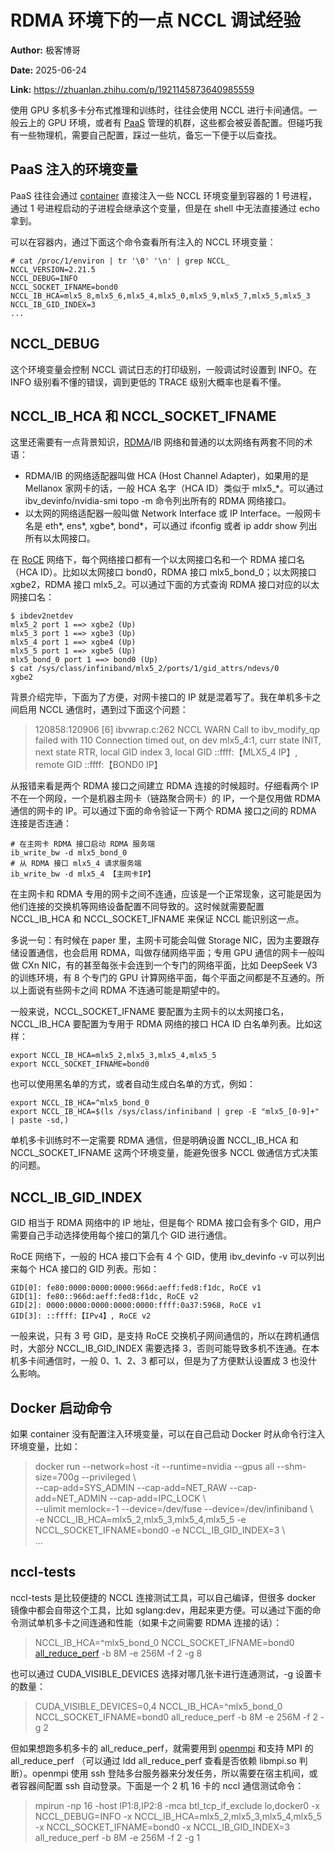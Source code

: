 # RDMA 环境下的一点 NCCL 调试经验

**Author:** 极客博哥

**Date:** 2025-06-24

**Link:** https://zhuanlan.zhihu.com/p/1921145873640985559

使用 GPU 多机多卡分布式推理和训练时，往往会使用 NCCL 进行卡间通信。一般云上的 GPU 环境，或者有 [PaaS](https://zhida.zhihu.com/search?content_id=259522888&content_type=Article&match_order=1&q=PaaS&zhida_source=entity) 管理的机群，这些都会被妥善配置。但碰巧我有一些物理机，需要自己配置，踩过一些坑，备忘一下便于以后查找。

## PaaS 注入的环境变量

PaaS 往往会通过 [container](https://zhida.zhihu.com/search?content_id=259522888&content_type=Article&match_order=1&q=container&zhida_source=entity) 直接注入一些 NCCL 环境变量到容器的 1 号进程，通过 1 号进程启动的子进程会继承这个变量，但是在 shell 中无法直接通过 echo 拿到。

可以在容器内，通过下面这个命令查看所有注入的 NCCL 环境变量：

```text
# cat /proc/1/environ | tr '\0' '\n' | grep NCCL_
NCCL_VERSION=2.21.5
NCCL_DEBUG=INFO
NCCL_SOCKET_IFNAME=bond0
NCCL_IB_HCA=mlx5_8,mlx5_6,mlx5_4,mlx5_0,mlx5_9,mlx5_7,mlx5_5,mlx5_3
NCCL_IB_GID_INDEX=3
...
```

## NCCL\_DEBUG

这个环境变量会控制 NCCL 调试日志的打印级别，一般调试时设置到 INFO。在 INFO 级别看不懂的错误，调到更低的 TRACE 级别大概率也是看不懂。

## NCCL\_IB\_HCA 和 NCCL\_SOCKET\_IFNAME

这里还需要有一点背景知识，[RDMA](https://zhida.zhihu.com/search?content_id=259522888&content_type=Article&match_order=1&q=RDMA&zhida_source=entity)/IB 网络和普通的以太网络有两套不同的术语：

-   RDMA/IB 的网络适配器叫做 HCA (Host Channel Adapter)，如果用的是 Mellanox 家网卡的话，一般 HCA 名字（HCA ID）类似于 mlx5\_\*。可以通过 ibv\_devinfo/nvidia-smi topo -m 命令列出所有的 RDMA 网络接口。
-   以太网的网络适配器一般叫做 Network Interface 或 IP Interface。一般网卡名是 eth\*, ens\*, xgbe\*, bond\*，可以通过 ifconfig 或者 ip addr show 列出所有以太网接口。

在 [RoCE](https://zhida.zhihu.com/search?content_id=259522888&content_type=Article&match_order=1&q=RoCE&zhida_source=entity) 网络下，每个网络接口都有一个以太网接口名和一个 RDMA 接口名（HCA ID）。比如以太网接口 bond0，RDMA 接口 mlx5\_bond\_0；以太网接口 xgbe2，RDMA 接口 mlx5\_2。可以通过下面的方式查询 RDMA 接口对应的以太网接口名：

```text
$ ibdev2netdev
mlx5_2 port 1 ==> xgbe2 (Up)
mlx5_3 port 1 ==> xgbe3 (Up)
mlx5_4 port 1 ==> xgbe4 (Up)
mlx5_5 port 1 ==> xgbe5 (Up)
mlx5_bond_0 port 1 ==> bond0 (Up)
$ cat /sys/class/infiniband/mlx5_2/ports/1/gid_attrs/ndevs/0
xgbe2
```

背景介绍完毕，下面为了方便，对网卡接口的 IP 就是混着写了。我在单机多卡之间启用 NCCL 通信时，遇到过下面这个问题：

> 120858:120906 \[6\] ibvwrap.c:262 NCCL WARN Call to ibv\_modify\_qp failed with 110 Connection timed out, on dev mlx5\_4:1, curr state INIT, next state RTR, local GID index 3, local GID ::ffff:【MLX5\_4 IP】, remote GID ::ffff:【BOND0 IP】

从报错来看是两个 RDMA 接口之间建立 RDMA 连接的时候超时。仔细看两个 IP 不在一个网段，一个是机器主网卡（链路聚合网卡）的 IP，一个是仅用做 RDMA 通信的网卡的 IP。可以通过下面的命令验证一下两个 RDMA 接口之间的 RDMA 连接是否连通：

```text
# 在主网卡 RDMA 接口启动 RDMA 服务端
ib_write_bw -d mlx5_bond_0
# 从 RDMA 接口 mlx5_4 请求服务端
ib_write_bw -d mlx5_4 【主网卡IP】
```

在主网卡和 RDMA 专用的网卡之间不连通，应该是一个正常现象，这可能是因为他们连接的交换机等网络设备配置不同导致的。这时候就需要配置 NCCL\_IB\_HCA 和 NCCL\_SOCKET\_IFNAME 来保证 NCCL 能识别这一点。

多说一句：有时候在 paper 里，主网卡可能会叫做 Storage NIC，因为主要跟存储设置通信，也会启用 RDMA，叫做存储网络平面；专用 GPU 通信的网卡一般叫做 CXn NIC，有的甚至每张卡会连到一个专门的网络平面，比如 DeepSeek V3 的训练环境，有 8 个专门的 GPU 计算网络平面，每个平面之间都是不互通的。所以上面说有些网卡之间 RDMA 不连通可能是期望中的。

一般来说，NCCL\_SOCKET\_IFNAME 要配置为主网卡的以太网接口名，NCCL\_IB\_HCA 要配置为专用于 RDMA 网络的接口 HCA ID 白名单列表。比如这样：

```text
export NCCL_IB_HCA=mlx5_2,mlx5_3,mlx5_4,mlx5_5
export NCCL_SOCKET_IFNAME=bond0
```

也可以使用黑名单的方式，或者自动生成白名单的方式，例如：

```text
export NCCL_IB_HCA=^mlx5_bond_0
export NCCL_IB_HCA=$(ls /sys/class/infiniband | grep -E "mlx5_[0-9]+" | paste -sd,)
```

单机多卡训练时不一定需要 RDMA 通信，但是明确设置 NCCL\_IB\_HCA 和 NCCL\_SOCKET\_IFNAME 这两个环境变量，能避免很多 NCCL 做通信方式决策的问题。

## NCCL\_IB\_GID\_INDEX

GID 相当于 RDMA 网络中的 IP 地址，但是每个 RDMA 接口会有多个 GID，用户需要自己手动选择使用每个接口的第几个 GID 进行通信。

RoCE 网络下，一般的 HCA 接口下会有 4 个 GID，使用 ibv\_devinfo -v 可以列出来每个 HCA 接口的 GID 列表。形如：

```text
GID[0]: fe80:0000:0000:0000:966d:aeff:fed8:f1dc, RoCE v1
GID[1]: fe80::966d:aeff:fed8:f1dc, RoCE v2
GID[2]: 0000:0000:0000:0000:0000:ffff:0a37:5968, RoCE v1
GID[3]: ::ffff:【IPv4】, RoCE v2
```

一般来说，只有 3 号 GID，是支持 RoCE 交换机子网间通信的，所以在跨机通信时，大部分 NCCL\_IB\_GID\_INDEX 需要选择 3，否则可能导致多机不连通。在本机多卡间通信时，一般 0、1、2、3 都可以，但是为了方便默认设置成 3 也没什么影响。

## Docker 启动命令

如果 container 没有配置注入环境变量，可以在自己启动 Docker 时从命令行注入环境变量，比如：

> docker run --network=host -it --runtime=nvidia --gpus all --shm-size=700g --privileged \\  
> \--cap-add=SYS\_ADMIN --cap-add=NET\_RAW --cap-add=NET\_ADMIN --cap-add=IPC\_LOCK \\  
> \--ulimit memlock=-1 --device=/dev/fuse --device=/dev/infiniband \\  
> \-e NCCL\_IB\_HCA=mlx5\_2,mlx5\_3,mlx5\_4,mlx5\_5 -e NCCL\_SOCKET\_IFNAME=bond0 -e NCCL\_IB\_GID\_INDEX=3 \\  
> ...

## nccl-tests

nccl-tests 是比较便捷的 NCCL 连接测试工具，可以自己编译，但很多 docker 镜像中都会自带这个工具，比如 sglang:dev，用起来更方便。可以通过下面的命令测试单机多卡之间连通和性能（如果卡之间需要 RDMA 连接的话）：

> NCCL\_IB\_HCA=^mlx5\_bond\_0 NCCL\_SOCKET\_IFNAME=bond0 [all\_reduce\_perf](https://zhida.zhihu.com/search?content_id=259522888&content_type=Article&match_order=1&q=all_reduce_perf&zhida_source=entity) -b 8M -e 256M -f 2 -g 8

也可以通过 CUDA\_VISIBLE\_DEVICES 选择对哪几张卡进行连通测试，-g 设置卡的数量：

> CUDA\_VISIBLE\_DEVICES=0,4 NCCL\_IB\_HCA=^mlx5\_bond\_0 NCCL\_SOCKET\_IFNAME=bond0 all\_reduce\_perf -b 8M -e 256M -f 2 -g 2

但如果想跑多机多卡的 all\_reduce\_perf，就需要用到 [openmpi](https://zhida.zhihu.com/search?content_id=259522888&content_type=Article&match_order=1&q=openmpi&zhida_source=entity) 和支持 MPI 的 all\_reduce\_perf （可以通过 ldd all\_reduce\_perf 查看是否依赖 libmpi.so 判断）。openmpi 使用 ssh 登陆多台服务器来分发任务，所以需要在宿主机间，或者容器间配置 ssh 自动登录。下面是一个 2 机 16 卡的 nccl 通信测试命令：

> mpirun -np 16 -host IP1:8,IP2:8 -mca btl\_tcp\_if\_exclude lo,docker0 -x NCCL\_DEBUG=INFO -x NCCL\_IB\_HCA=mlx5\_2,mlx5\_3,mlx5\_4,mlx5\_5 -x NCCL\_SOCKET\_IFNAME=bond0 -x NCCL\_IB\_GID\_INDEX=3 all\_reduce\_perf -b 8M -e 256M -f 2 -g 1